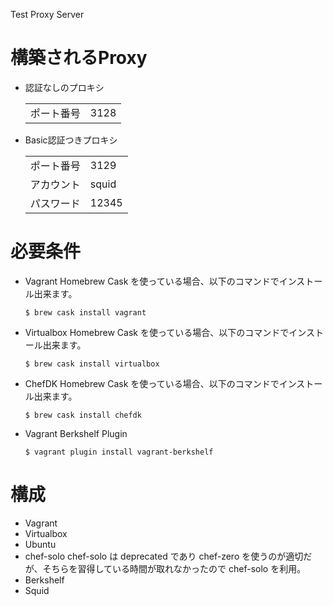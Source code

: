 Test Proxy Server

構築されるProxy
=====
- 認証なしのプロキシ

  |            |      |
  |------------|------|
  | ポート番号 | 3128 |

- Basic認証つきプロキシ
  
  |            |       |
  |------------|-------|
  | ポート番号 | 3129  |
  | アカウント | squid |
  | パスワード | 12345 |

必要条件
======
- Vagrant
  Homebrew Cask を使っている場合、以下のコマンドでインストール出来ます。

  ```
  $ brew cask install vagrant 
  ```

- Virtualbox
  Homebrew Cask を使っている場合、以下のコマンドでインストール出来ます。

  ```
  $ brew cask install virtualbox
  ```

- ChefDK
  Homebrew Cask を使っている場合、以下のコマンドでインストール出来ます。

  ```
  $ brew cask install chefdk
  ```

- Vagrant Berkshelf Plugin
  
  ```
  $ vagrant plugin install vagrant-berkshelf
  ```

構成
======
- Vagrant
- Virtualbox
- Ubuntu
- chef-solo
  chef-solo は deprecated であり chef-zero を使うのが適切だが、そちらを習得している時間が取れなかったので chef-solo を利用。
- Berkshelf
- Squid
